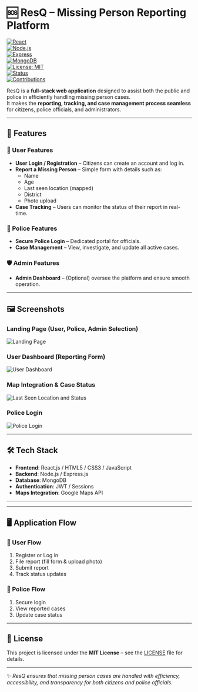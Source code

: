 # 🆘 ResQ – Missing Person Reporting Platform  

[![React](https://img.shields.io/badge/Frontend-React-blue?logo=react)](https://react.dev/)  
[![Node.js](https://img.shields.io/badge/Backend-Node.js-green?logo=node.js)](https://nodejs.org/)  
[![Express](https://img.shields.io/badge/Framework-Express-black?logo=express)](https://expressjs.com/)  
[![MongoDB](https://img.shields.io/badge/Database-MongoDB-brightgreen?logo=mongodb)](https://www.mongodb.com/)  
[![License: MIT](https://img.shields.io/badge/License-MIT-yellow.svg)](./LICENSE)  
[![Status](https://img.shields.io/badge/Status-Active-success)]()  
[![Contributions](https://img.shields.io/badge/Contributions-Welcome-orange)]()  

ResQ is a **full-stack web application** designed to assist both the public and police in efficiently handling missing person cases.  
It makes the **reporting, tracking, and case management process seamless** for citizens, police officials, and administrators.  

---

## 🚀 Features  

### 👤 User Features  
- **User Login / Registration** – Citizens can create an account and log in.  
- **Report a Missing Person** – Simple form with details such as:  
  - Name  
  - Age  
  - Last seen location (mapped)  
  - District  
  - Photo upload  
- **Case Tracking** – Users can monitor the status of their report in real-time.  

### 👮 Police Features  
- **Secure Police Login** – Dedicated portal for officials.  
- **Case Management** – View, investigate, and update all active cases.  

### 🛡️ Admin Features  
- **Admin Dashboard** – (Optional) oversee the platform and ensure smooth operation.  

---

## 🖼️ Screenshots  

### Landing Page (User, Police, Admin Selection)  
![Landing Page](./screenshots/landing.png)  

### User Dashboard (Reporting Form)  
![User Dashboard](./screenshots/dashboard.png)  

### Map Integration & Case Status  
![Last Seen Location and Status](./screenshots/map-status.png)  

### Police Login  
![Police Login](./screenshots/police-login.png)  

---

## 🛠️ Tech Stack  

- **Frontend**: React.js / HTML5 / CSS3 / JavaScript  
- **Backend**: Node.js / Express.js  
- **Database**: MongoDB  
- **Authentication**: JWT / Sessions  
- **Maps Integration**: Google Maps API  

---

---

## 🖥️ Application Flow  

### 🔹 User Flow  
1. Register or Log in  
2. File report (fill form & upload photo)  
3. Submit report  
4. Track status updates  

### 🔹 Police Flow  
1. Secure login  
2. View reported cases  
3. Update case status  

---

## 📜 License  
This project is licensed under the **MIT License** – see the [LICENSE](./LICENSE) file for details.  

---

✨ *ResQ ensures that missing person cases are handled with efficiency, accessibility, and transparency for both citizens and police officials.*  

